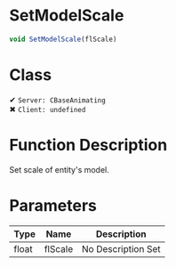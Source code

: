 # SetModelScale
```js
void SetModelScale(flScale)
```
# Class
✔ `Server: CBaseAnimating`  
✖ `Client: undefined`  

# Function Description
Set scale of entity's model.
# Parameters
Type|Name|Description
--|--|--
float|flScale|No Description Set
